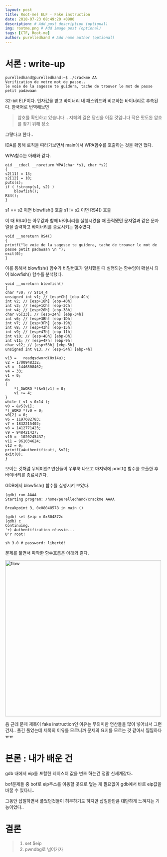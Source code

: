 ```yaml
---
layout: post
title: Root-me) ELF - Fake instruction
date: 2018-07-23 08:49:20 +0900
description: # Add post description (optional)
img: rootme.png # Add image post (optional)
tags: [CTF, Root-me]
author: purelledhand # Add name author (optional)
---
```


# 서론 : write-up

    purelledhand@purelledhand:~$ ./crackme AA
    Verification de votre mot de passe..
    le voie de la sagesse te guidera, tache de trouver le mot de passe petit padawaan 


32-bit ELF이다. 인자값을 받고 바이너리 내 패스워드와 비교하는 바이너리로 추측된다. 한국어로 번역해보면

> 암호를 확인하고 있습니다 ..
> 지혜의 길은 당신을 이끌 것입니다 작은 팟도완 암호를 찾기 위해 장소

그렇다고 한다..

IDA를 통해 로직을 따라가보면서 main에서 WPA함수를 호출하는 것을 확인 했다.

WPA함수는 아래와 같다.

    oid __cdecl __noreturn WPA(char *s1, char *s2)
    {
    s2[11] = 13;
    s2[12] = 10;
    puts(s);
    if ( !strcmp(s1, s2) )
        blowfish();
    RS4();
    }

s1 == s2 이면 blowfish() 호출
s1 != s2 이면 RS4() 호출

이 때 RS4()는 아무값과 함께 바이너리를 실행시켰을 때 출력됐던 문자열과 같은 문자열을 출력하고 바이너리를 종료시키는 함수였다.

    void __noreturn RS4()
    {
    printf("le voie de la sagesse te guidera, tache de trouver le mot de passe petit padawaan \n ");
    exit(0);
    }

이를 통해서 blowfish() 함수가 비밀번호가 일치했을 때 실행되는 함수임이 확실시 되어 blowfish() 함수를 분석했다.

    void __noreturn blowfish()
    {
    char *v0; // ST14_4
    unsigned int v1; // [esp+Ch] [ebp-4Ch]
    int v2; // [esp+18h] [ebp-40h]
    int v3; // [esp+1Ch] [ebp-3Ch]
    int v4; // [esp+20h] [ebp-38h]
    char v5[23]; // [esp+24h] [ebp-34h]
    int v6; // [esp+3Bh] [ebp-1Dh]
    int v7; // [esp+3Fh] [ebp-19h]
    int v8; // [esp+43h] [ebp-15h]
    int v9; // [esp+47h] [ebp-11h]
    int v10; // [esp+4Bh] [ebp-Dh]
    int v11; // [esp+4Fh] [ebp-9h]
    char v12; // [esp+53h] [ebp-5h]
    unsigned int v13; // [esp+54h] [ebp-4h]

    v13 = __readgsdword(0x14u);
    v2 = 1700948332;
    v3 = -1446808462;
    v4 = 33;
    v1 = 0;
    do
    {
        *(_DWORD *)&v5[v1] = 0;
        v1 += 4;
    }
    while ( v1 < 0x14 );
    v0 = &v5[v1];
    *(_WORD *)v0 = 0;
    v0[2] = 0;
    v6 = 1197682783;
    v7 = 1832215402;
    v8 = 1412771423;
    v9 = 948421427;
    v10 = -1020245437;
    v11 = 961034624;
    v12 = 0;
    printf(aAuthentificati, &v2);
    exit(0);
    }

보이는 것처럼 무의미한? 연산들이 쭈루룩 나오고 마지막에 printf() 함수를 호출한 후 바이너리를 종료시킨다.

GDB에서 blowfish() 함수를 실행시켜 보았다.

    (gdb) run AAAA
    Starting program: /home/purelledhand/crackme AAAA

    Breakpoint 3, 0x08048578 in main ()

    (gdb) set $eip = 0x804872c
    (gdb) c
    Continuing.
    '+) Authentification réussie...
    U'r root! 

    sh 3.0 # password: liberté!

문제를 풀면서 파악한 함수흐름은 아래와 같다.

<img src="{{site.baseurl}}/assets/img/rootme/cracking/fake.png" alt="flow" style="width: 500px; margin: 0 auto;"/>


음 근데 문제 제목이 fake instruction인 이유는 무의미한 연산들을 많이 넣어놔서 그런건지.. 풀긴 풀었는데 제목의 이유를 모르니까 문제의 요지를 모르는 것 같아서 찝찝하다ㅠㅠ

# 본론 : 내가 배운 건

gdb 내에서 eip를 포함한 레지스터 값을 변조 하는건 정말 신세계같다..

bof문제들 중 bof로 eip주소를 이동할 곳으로 덮는 게 필요없이 gdb에서 바로 eip값을 바꿀 수 있다니..

그동안 삽질하면서 풀었던것들이 허무하기도 하지만 삽질한만큼 대단하게 느껴지는 기능이었다..

# 결론

> 1. set $eip
> 2. pwndbg로 넘어가자